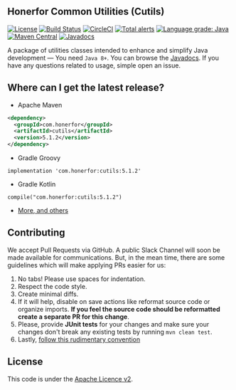 ## Honerfor Common Utilities (Cutils)
[![License](https://img.shields.io/github/license/honerfor/cutils)](#License)
[![Build Status](https://travis-ci.org/Honerfor/cutils.svg?branch=master)](https://travis-ci.org/Honerfor/cutils)
[![CircleCI](https://img.shields.io/circleci/build/gh/Honerfor/cutils?color=%23088A08&label=test)](https://circleci.com/gh/Honerfor/cutils)
[![Total alerts](https://img.shields.io/lgtm/alerts/g/Honerfor/cutils.svg?logo=lgtm&logoWidth=18)](https://lgtm.com/projects/g/Honerfor/cutils/alerts/)
[![Language grade: Java](https://img.shields.io/lgtm/grade/java/g/Honerfor/cutils.svg?logo=lgtm&logoWidth=18)](https://lgtm.com/projects/g/Honerfor/cutils/context:java)
[![Maven Central](https://img.shields.io/maven-central/v/com.honerfor/cutils)](https://search.maven.org/artifact/com.honerfor/cutils)
[![Javadocs](https://javadoc.io/badge/com.honerfor/cutils.svg?color=brown)](https://javadoc.io/doc/com.honerfor/cutils)


A package of utilities classes intended to enhance and simplify Java development — You need `Java 8+`. You can browse the [Javadocs](https://javadoc.io/doc/com.honerfor/cutils). If you have any questions related to usage, simple open an issue.

## Where can I get the latest release? 
- Apache Maven
```xml
<dependency>
  <groupId>com.honerfor</groupId>
  <artifactId>cutils</artifactId>
  <version>5.1.2</version>
</dependency> 
```
- Gradle Groovy
```
implementation 'com.honerfor:cutils:5.1.2'
```
- Gradle Kotlin
```
compile("com.honerfor:cutils:5.1.2")
```
- [More, and others](https://search.maven.org/artifact/com.honerfor/cutils)

## Contributing
We accept Pull Requests via GitHub. A public Slack Channel will soon be made available for communications.
But, in the mean time, there are some guidelines which will make applying PRs easier for us:

1. No tabs! Please use spaces for indentation.
2. Respect the code style.
3. Create minimal diffs.
4. If it will help, disable on save actions like reformat source code or organize imports. **If you feel the source code should be reformatted create a separate PR for this change**.
5. Please, provide **JUnit tests** for your changes and make sure your changes don't break any existing tests by running `mvn clean test`.
6. Lastly, [follow this rudimentary convention](https://blog.jasonmeridth.com/posts/do-not-issue-pull-requests-from-your-master-branch/)

## License

This code is under the [Apache Licence v2](https://github.com/Honerfor/Common/blob/master/LICENSE).
